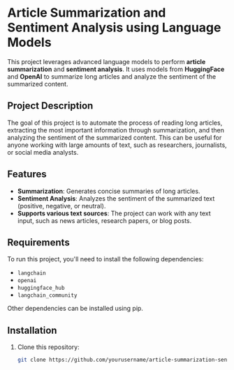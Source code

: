 # Article Summarization and Sentiment Analysis using Language Models

This project leverages advanced language models to perform **article summarization** and **sentiment analysis**. It uses models from **HuggingFace** and **OpenAI** to summarize long articles and analyze the sentiment of the summarized content.

## Project Description

The goal of this project is to automate the process of reading long articles, extracting the most important information through summarization, and then analyzing the sentiment of the summarized content. This can be useful for anyone working with large amounts of text, such as researchers, journalists, or social media analysts.

## Features

- **Summarization**: Generates concise summaries of long articles.
- **Sentiment Analysis**: Analyzes the sentiment of the summarized text (positive, negative, or neutral).
- **Supports various text sources**: The project can work with any text input, such as news articles, research papers, or blog posts.

## Requirements

To run this project, you'll need to install the following dependencies:

- `langchain`
- `openai`
- `huggingface_hub`
- `langchain_community`

Other dependencies can be installed using pip.

## Installation

1. Clone this repository:

   ```bash
   git clone https://github.com/yourusername/article-summarization-sentiment-analysis.git
